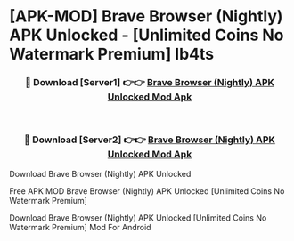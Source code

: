 # [APK-MOD] Brave Browser (Nightly) APK Unlocked - [Unlimited Coins No Watermark Premium] lb4ts



<div align="center">
<h3>🔴 Download [Server1] 👉👉 <a href="https://momento.my/?title=Brave_Browser_(Nightly)_APK_Unlocked">Brave Browser (Nightly) APK Unlocked Mod Apk</a></h3><br>

<h3>🔴 Download [Server2] 👉👉 <a href="https://momento.my/?title=Brave_Browser_(Nightly)_APK_Unlocked">Brave Browser (Nightly) APK Unlocked Mod Apk</a></h3>
</div>



Download Brave Browser (Nightly) APK Unlocked 

Free APK MOD Brave Browser (Nightly) APK Unlocked [Unlimited Coins No Watermark Premium]

Download Brave Browser (Nightly) APK Unlocked [Unlimited Coins No Watermark Premium] Mod For Android
